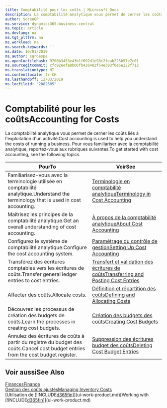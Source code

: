 ```yaml
---
title: Comptabilité pour les coûts | Microsoft Docs
description: La comptabilité analytique vous permet de cerner les coûts liés à l'exploitation d'un activié. Pour vous familiariser avec la comptabilité analytique, reportez-vous aux rubriques suivantes.
author: SorenGP
ms.service: dynamics365-business-central
ms.topic: article
ms.devlang: na
ms.tgt_pltfrm: na
ms.workload: na
ms.search.keywords: ''
ms.date: 10/01/2019
ms.author: sgroespe
ms.openlocfilehash: 9700b3453e43b1f692d1e98c2feab225b57e7c01
ms.sourcegitcommit: cfc92eefa8b06fb426482f54e393f0e6e222f712
ms.translationtype: HT
ms.contentlocale: fr-CH
ms.lasthandoff: 12/03/2019
ms.locfileid: "2882605"
---
```

# <a name="accounting-for-costs"></a><span data-ttu-id="0cd96-104">Comptabilité pour les coûts</span><span class="sxs-lookup"><span data-stu-id="0cd96-104">Accounting for Costs</span></span>
<span data-ttu-id="0cd96-105">La comptabilité analytique vous permet de cerner les coûts liés à l'exploitation d'un activité.</span><span class="sxs-lookup"><span data-stu-id="0cd96-105">Cost accounting is used to help you understand the costs of running a business.</span></span> <span data-ttu-id="0cd96-106">Pour vous familiariser avec la comptabilité analytique, reportez-vous aux rubriques suivantes.</span><span class="sxs-lookup"><span data-stu-id="0cd96-106">To get started with cost accounting, see the following topics.</span></span>  

|<span data-ttu-id="0cd96-107">Pour</span><span class="sxs-lookup"><span data-stu-id="0cd96-107">To</span></span>|<span data-ttu-id="0cd96-108">Voir</span><span class="sxs-lookup"><span data-stu-id="0cd96-108">See</span></span>|  
|--------|---------|  
|<span data-ttu-id="0cd96-109">Familiarisez-vous avec la terminologie utilisée en comptabilité analytique.</span><span class="sxs-lookup"><span data-stu-id="0cd96-109">Understand the terminology that is used in cost accounting.</span></span>|[<span data-ttu-id="0cd96-110">Terminologie en comptabilité analytique</span><span class="sxs-lookup"><span data-stu-id="0cd96-110">Terminology in Cost Accounting</span></span>](finance-terminology-in-cost-accounting.md)|  
|<span data-ttu-id="0cd96-111">Maîtrisez les principes de la comptabilité analytique.</span><span class="sxs-lookup"><span data-stu-id="0cd96-111">Get an overall understanding of cost accounting.</span></span>|[<span data-ttu-id="0cd96-112">À propos de la comptabilité analytique</span><span class="sxs-lookup"><span data-stu-id="0cd96-112">About Cost Accounting</span></span>](finance-about-cost-accounting.md)|  
|<span data-ttu-id="0cd96-113">Configurez le système de comptabilité analytique.</span><span class="sxs-lookup"><span data-stu-id="0cd96-113">Configure the cost accounting system.</span></span>|[<span data-ttu-id="0cd96-114">Paramétrage du contrôle de gestion</span><span class="sxs-lookup"><span data-stu-id="0cd96-114">Setting Up Cost Accounting</span></span>](finance-set-up-cost-accounting.md)|  
|<span data-ttu-id="0cd96-115">Transférez des écritures comptables vers les écritures de coûts.</span><span class="sxs-lookup"><span data-stu-id="0cd96-115">Transfer general ledger entries to cost entries.</span></span>|[<span data-ttu-id="0cd96-116">Transfert et validation des écritures de coûts</span><span class="sxs-lookup"><span data-stu-id="0cd96-116">Transferring and Posting Cost Entries</span></span>](finance-transfer-and-post-cost-entries.md)|  
|<span data-ttu-id="0cd96-117">Affecter des coûts.</span><span class="sxs-lookup"><span data-stu-id="0cd96-117">Allocate costs.</span></span>|[<span data-ttu-id="0cd96-118">Définition et répartition des coûts</span><span class="sxs-lookup"><span data-stu-id="0cd96-118">Defining and Allocating Costs</span></span>](finance-define-and-allocate-costs.md)|  
|<span data-ttu-id="0cd96-119">Découvrez les processus de création des budgets de coûts.</span><span class="sxs-lookup"><span data-stu-id="0cd96-119">Learn the processes in creating cost budgets.</span></span>|[<span data-ttu-id="0cd96-120">Création des budgets des coûts</span><span class="sxs-lookup"><span data-stu-id="0cd96-120">Creating Cost Budgets</span></span>](finance-create-cost-budgets.md)|
|<span data-ttu-id="0cd96-121">Annulez des écritures de coûts à partir du registre du budget des coûts.</span><span class="sxs-lookup"><span data-stu-id="0cd96-121">Cancel cost budget entries from the cost budget register.</span></span>|[<span data-ttu-id="0cd96-122">Suppression des écritures budget des coûts</span><span class="sxs-lookup"><span data-stu-id="0cd96-122">Deleting Cost Budget Entries</span></span>](finance-how-to-delete-cost-budget-entries.md)| 


## <a name="see-also"></a><span data-ttu-id="0cd96-123">Voir aussi</span><span class="sxs-lookup"><span data-stu-id="0cd96-123">See Also</span></span>  
[<span data-ttu-id="0cd96-124">Finances</span><span class="sxs-lookup"><span data-stu-id="0cd96-124">Finance</span></span>](finance.md)  
[<span data-ttu-id="0cd96-125">Gestion des coûts ajustés</span><span class="sxs-lookup"><span data-stu-id="0cd96-125">Managing Inventory Costs</span></span>](finance-manage-inventory-costs.md)  
<span data-ttu-id="0cd96-126">[Utilisation de [!INCLUDE[d365fin](includes/d365fin_md.md)]](ui-work-product.md)</span><span class="sxs-lookup"><span data-stu-id="0cd96-126">[Working with [!INCLUDE[d365fin](includes/d365fin_md.md)]](ui-work-product.md)</span></span>
